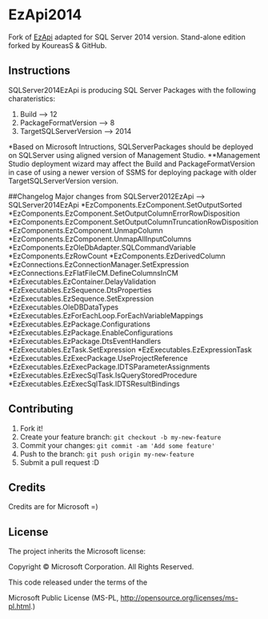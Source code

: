 # EzApi2014

Fork of [EzApi](http://sqlsrvintegrationsrv.codeplex.com/releases/view/21238) adapted for SQL Server 2014 version. Stand-alone edition forked by KoureasS & GitHub.

## Instructions
SQLServer2014EzApi is producing SQL Server Packages with the following charateristics:
1. Build --> 12
2. PackageFormatVersion --> 8
3. TargetSQLServerVersion --> 2014

*Based on Microsoft Intructions, SQLServerPackages should be deployed on SQLServer using aligned version of Management Studio.
**Management Studio deployment wizard may affect the Build and PackageFormatVersion in case of using a newer version of SSMS for deploying package with older TargetSQLServerVersion version.

##Changelog
Major changes from SQLServer2012EzApi --> SQLServer2014EzApi
*EzComponents.EzComponent.SetOutputSorted
*EzComponents.EzComponent.SetOutputColumnErrorRowDisposition
*EzComponents.EzComponent.SetOutputColumnTruncationRowDisposition
*EzComponents.EzComponent.UnmapColumn
*EzComponents.EzComponent.UnmapAllInputColumns
*EzComponents.EzOleDbAdapter.SQLCommandVariable
*EzComponents.EzRowCount
*EzComponents.EzDerivedColumn
*EzConnections.EzConnectionManager.SetExpression
*EzConnections.EzFlatFileCM.DefineColumnsInCM
*EzExecutables.EzContainer.DelayValidation
*EzExecutables.EzSequence.DtsProperties
*EzExecutables.EzSequence.SetExpression
*EzExecutables.OleDBDataTypes
*EzExecutables.EzForEachLoop.ForEachVariableMappings
*EzExecutables.EzPackage.Configurations
*EzExecutables.EzPackage.EnableConfigurations
*EzExecutables.EzPackage.DtsEventHandlers
*EzExecutables.EzTask.SetExpression
*EzExecutables.EzExpressionTask
*EzExecutables.EzExecPackage.UseProjectReference
*EzExecutables.EzExecPackage.IDTSParameterAssignments
*EzExecutables.EzExecSqlTask.IsQueryStoredProcedure
*EzExecutables.EzExecSqlTask.IDTSResultBindings

## Contributing

1. Fork it!
2. Create your feature branch: `git checkout -b my-new-feature`
3. Commit your changes: `git commit -am 'Add some feature'`
4. Push to the branch: `git push origin my-new-feature`
5. Submit a pull request :D

## Credits

Credits are for Microsoft =)

## License

The project inherits the Microsoft license: 

Copyright © Microsoft Corporation.  All Rights Reserved.

This code released under the terms of the 

Microsoft Public License (MS-PL, http://opensource.org/licenses/ms-pl.html.)

